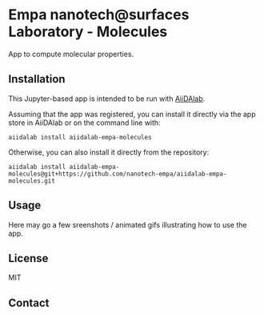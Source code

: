 # Empa nanotech@surfaces Laboratory - Molecules

App to compute molecular properties.

## Installation

This Jupyter-based app is intended to be run with [AiiDAlab](https://www.materialscloud.org/aiidalab).

Assuming that the app was registered, you can install it directly via the app store in AiiDAlab or on the command line with:
```
aiidalab install aiidalab-empa-molecules
```
Otherwise, you can also install it directly from the repository:
```
aiidalab install aiidalab-empa-molecules@git+https://github.com/nanotech-empa/aiidalab-empa-molecules.git
```

## Usage

Here may go a few sreenshots / animated gifs illustrating how to use the app.

## License

MIT

## Contact


